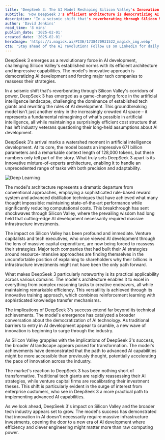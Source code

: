 ```yaml
---
title: 'DeepSeek 3: The AI Model Reshaping Silicon Valley's Innovation Landscape'
subtitle: 'How DeepSeek 3's efficient architecture is democratizing AI development'
description: 'In a seismic shift that's reverberating through Silicon Valley's corridors of power, DeepSeek 3 has emerged as a game-changing force in the artificial intelligence landscape, challenging the dominance of established tech giants and rewriting the rules of AI development.'
author: 'David Jenkins'
read_time: '8 mins'
publish_date: '2025-02-01'
created_date: '2025-02-01'
heroImage: 'https://i.magick.ai/PIXE/1738470931522_magick_img.webp'
cta: 'Stay ahead of the AI revolution! Follow us on LinkedIn for daily updates on groundbreaking developments like DeepSeek 3 and expert insights into the future of technology.'
---
```


DeepSeek 3 emerges as a revolutionary force in AI development, challenging Silicon Valley's established norms with its efficient architecture and impressive capabilities. The model's innovative approach is democratizing AI development and forcing major tech companies to reassess their strategies.

In a seismic shift that's reverberating through Silicon Valley's corridors of power, DeepSeek 3 has emerged as a game-changing force in the artificial intelligence landscape, challenging the dominance of established tech giants and rewriting the rules of AI development. This groundbreaking model isn't just another entry in the increasingly crowded AI space – it represents a fundamental reimagining of what's possible in artificial intelligence, all while maintaining a surprisingly efficient cost structure that has left industry veterans questioning their long-held assumptions about AI development.

DeepSeek 3's arrival marks a watershed moment in artificial intelligence development. At its core, the model boasts an impressive 671 billion parameters and a remarkable context length of 128,000 tokens, but these numbers only tell part of the story. What truly sets DeepSeek 3 apart is its innovative mixture-of-experts architecture, enabling it to handle an unprecedented range of tasks with both precision and adaptability.

![Deep Learning](https://i.magick.ai/PIXE/1738472617806_magick_img.webp)

The model's architecture represents a dramatic departure from conventional approaches, employing a sophisticated rule-based reward system and advanced distillation techniques that have achieved what many thought impossible: maintaining state-of-the-art performance while significantly reducing computational costs. This breakthrough has sent shockwaves through Silicon Valley, where the prevailing wisdom had long held that cutting-edge AI development necessarily required massive infrastructure investments.

The impact on Silicon Valley has been profound and immediate. Venture capitalists and tech executives, who once viewed AI development through the lens of massive capital expenditure, are now being forced to reassess their strategies. Major tech companies that had built their AI strategies around resource-intensive approaches are finding themselves in the uncomfortable position of explaining to shareholders why their billions in infrastructure investments might not have been the only path forward.

What makes DeepSeek 3 particularly noteworthy is its practical applicability across various domains. The model's architecture enables it to excel in everything from complex reasoning tasks to creative endeavors, all while maintaining remarkable efficiency. This versatility is achieved through its innovative training approach, which combines reinforcement learning with sophisticated knowledge transfer mechanisms.

The implications of DeepSeek 3's success extend far beyond its technical achievements. The model's emergence has catalyzed a broader conversation about the democratization of AI technology. As traditional barriers to entry in AI development appear to crumble, a new wave of innovation is beginning to surge through the industry.

As Silicon Valley grapples with the implications of DeepSeek 3's success, the broader AI landscape appears poised for transformation. The model's achievements have demonstrated that the path to advanced AI capabilities might be more accessible than previously thought, potentially accelerating the pace of innovation across the industry.

The market's reaction to DeepSeek 3 has been nothing short of transformative. Traditional tech giants are rapidly reassessing their AI strategies, while venture capital firms are recalibrating their investment theses. This shift is particularly evident in the surge of interest from enterprise customers, who see in DeepSeek 3 a more practical path to implementing advanced AI capabilities.

As we look ahead, DeepSeek 3's impact on Silicon Valley and the broader tech industry appears set to grow. The model's success has demonstrated that innovation in AI doesn't necessarily require massive infrastructure investments, opening the door to a new era of AI development where efficiency and clever engineering might matter more than raw computing power.